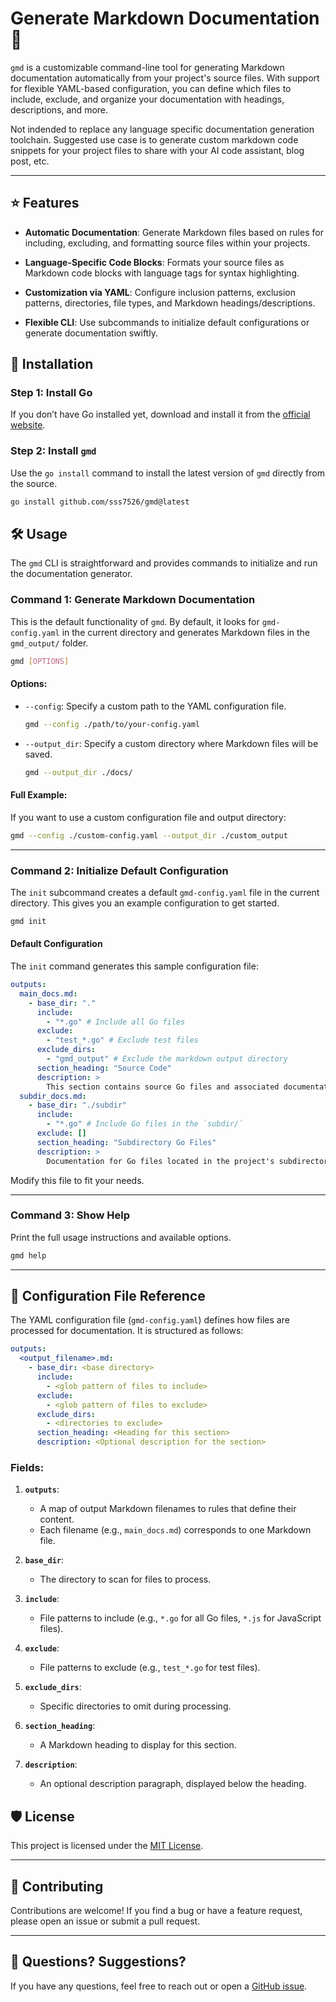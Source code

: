 # Generate Markdown Documentation 📝

`gmd` is a customizable command-line tool for generating Markdown documentation automatically from your project's source files. With support for flexible YAML-based configuration, you can define which files to include, exclude, and organize your documentation with headings, descriptions, and more.

Not indended to replace any language specific documentation generation toolchain. Suggested use case is to generate custom markdown code snippets for your project files to share with your AI code assistant, blog post, etc.


---

## ⭐ Features

- **Automatic Documentation**:
  Generate Markdown files based on rules for including, excluding, and formatting source files within your projects.

- **Language-Specific Code Blocks**:
  Formats your source files as Markdown code blocks with language tags for syntax highlighting.

- **Customization via YAML**:
  Configure inclusion patterns, exclusion patterns, directories, file types, and Markdown headings/descriptions.

- **Flexible CLI**:
  Use subcommands to initialize default configurations or generate documentation swiftly.


## 🚀 Installation

### **Step 1: Install Go**
If you don’t have Go installed yet, download and install it from the [official website](https://go.dev/dl/).

### **Step 2: Install `gmd`**
Use the `go install` command to install the latest version of `gmd` directly from the source.

```bash
go install github.com/sss7526/gmd@latest
```


## 🛠️ Usage

The `gmd` CLI is straightforward and provides commands to initialize and run the documentation generator.

### **Command 1: Generate Markdown Documentation**
This is the default functionality of `gmd`. By default, it looks for `gmd-config.yaml` in the current directory and generates Markdown files in the `gmd_output/` folder.

```bash
gmd [OPTIONS]
```

#### **Options:**
- `--config`: Specify a custom path to the YAML configuration file.
    ```bash
    gmd --config ./path/to/your-config.yaml
    ```
- `--output_dir`: Specify a custom directory where Markdown files will be saved.
    ```bash
    gmd --output_dir ./docs/
    ```

#### **Full Example**:
If you want to use a custom configuration file and output directory:
```bash
gmd --config ./custom-config.yaml --output_dir ./custom_output
```

---

### **Command 2: Initialize Default Configuration**

The `init` subcommand creates a default `gmd-config.yaml` file in the current directory. This gives you an example configuration to get started.

```bash
gmd init
```

#### **Default Configuration**
The `init` command generates this sample configuration file:

```yaml
outputs:
  main_docs.md:
    - base_dir: "."
      include:
        - "*.go" # Include all Go files
      exclude:
        - "test_*.go" # Exclude test files
      exclude_dirs:
        - "gmd_output" # Exclude the markdown output directory
      section_heading: "Source Code"
      description: >
        This section contains source Go files and associated documentation.
  subdir_docs.md:
    - base_dir: "./subdir"
      include:
        - "*.go" # Include Go files in the `subdir/`
      exclude: []
      section_heading: "Subdirectory Go Files"
      description: >
        Documentation for Go files located in the project's subdirectories.
```

Modify this file to fit your needs.

---

### **Command 3: Show Help**

Print the full usage instructions and available options.

```bash
gmd help
```

---

## 📄 Configuration File Reference

The YAML configuration file (`gmd-config.yaml`) defines how files are processed for documentation. It is structured as follows:

```yaml
outputs:
  <output_filename>.md:
    - base_dir: <base directory>
      include:
        - <glob pattern of files to include>
      exclude:
        - <glob pattern of files to exclude>
      exclude_dirs:
        - <directories to exclude>
      section_heading: <Heading for this section>
      description: <Optional description for the section>
```

### **Fields**:
1. **`outputs`**:
   - A map of output Markdown filenames to rules that define their content.
   - Each filename (e.g., `main_docs.md`) corresponds to one Markdown file.

2. **`base_dir`**:
   - The directory to scan for files to process.

3. **`include`**:
   - File patterns to include (e.g., `*.go` for all Go files, `*.js` for JavaScript files).

4. **`exclude`**:
   - File patterns to exclude (e.g., `test_*.go` for test files).

5. **`exclude_dirs`**:
   - Specific directories to omit during processing.

6. **`section_heading`**:
   - A Markdown heading to display for this section.

7. **`description`**:
   - An optional description paragraph, displayed below the heading.


## 🛡️ License

This project is licensed under the [MIT License](LICENSE).

---

## 🙌 Contributing

Contributions are welcome! If you find a bug or have a feature request, please open an issue or submit a pull request.

---

## 💬 Questions? Suggestions?

If you have any questions, feel free to reach out or open a [GitHub issue](https://github.com/sss7526/gmd/issues).
